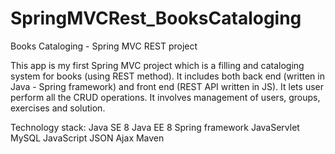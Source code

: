 # SpringMVCRest_BooksCataloging
Books Cataloging - Spring MVC REST project

This app is my first Spring MVC project which is a filling and cataloging system for books (using REST method). It includes both back end (written in Java - Spring framework) and front end (REST API written in JS). It lets user perform all the CRUD operations. It involves management of users, groups, exercises and solution.

Technology stack:
Java SE 8
Java EE 8
Spring framework
JavaServlet
MySQL
JavaScript
JSON
Ajax
Maven
